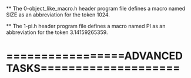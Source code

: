 ** The 0-object_like_macro.h header program file defines a macro named SIZE as an abbreviation for the token 1024.

** The 1-pi.h header program file defines a macro named PI as an abbreviation for the token 3.14159265359.

=================ADVANCED TASKS====================
===================================================

